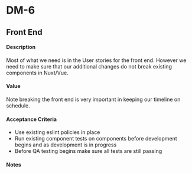 # DM-6

## Front End

#### Description
Most of what we need is in the User stories for the front end. However we need to make sure that our additional changes do not break existing components in Nuxt/Vue.

#### Value
Note breaking the front end is very important in keeping our timeline on schedule.

#### Acceptance Criteria
* Use existing eslint policies in place
* Run existing component tests on components before development begins and as development is in progress
* Before QA testing begins make sure all tests are still passing

#### Notes
